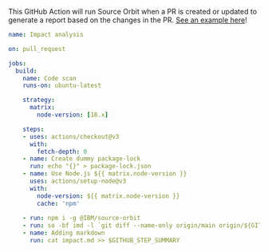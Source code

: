 This GitHub Action will run Source Orbit when a PR is created or updated to generate a report based on the changes in the PR. [See an example here](https://github.com/worksofliam/ibmi-company_system-rmake/actions/runs/5765430282)!

```yaml
name: Impact analysis

on: pull_request

jobs:
  build:
    name: Code scan
    runs-on: ubuntu-latest

    strategy:
      matrix:
        node-version: [18.x]

    steps:
    - uses: actions/checkout@v3
      with:
        fetch-depth: 0
    - name: Create dummy package-lock
      run: echo "{}" > package-lock.json
    - name: Use Node.js ${{ matrix.node-version }}
      uses: actions/setup-node@v3
      with:
        node-version: ${{ matrix.node-version }}
        cache: 'npm'
        
    - run: npm i -g @IBM/source-orbit
    - run: so -bf imd -l `git diff --name-only origin/main origin/${GITHUB_HEAD_REF}`
    - name: Adding markdown
      run: cat impact.md >> $GITHUB_STEP_SUMMARY
```